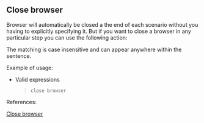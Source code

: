 ## Close browser

Browser will automatically be closed a the end of each scenario without you having to explicitly specifying it. But if you want to close a browser in any particular step you can use the following action:

The matching is case insensitive and can appear anywhere within the sentence.

Example of usage:

- Valid expressions

    > `close browser`

References:

[Close browser](https://github.com/DasAng/phobo-release/blob/master/docs/browser_actions.md#close-browser)